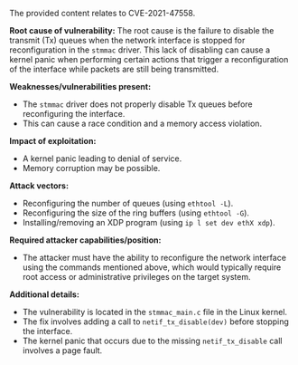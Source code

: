 The provided content relates to CVE-2021-47558.

**Root cause of vulnerability:**
The root cause is the failure to disable the transmit (Tx) queues when the network interface is stopped for reconfiguration in the `stmmac` driver. This lack of disabling can cause a kernel panic when performing certain actions that trigger a reconfiguration of the interface while packets are still being transmitted.

**Weaknesses/vulnerabilities present:**
- The `stmmac` driver does not properly disable Tx queues before reconfiguring the interface.
- This can cause a race condition and a memory access violation.

**Impact of exploitation:**
- A kernel panic leading to denial of service.
- Memory corruption may be possible.

**Attack vectors:**
- Reconfiguring the number of queues (using `ethtool -L`).
- Reconfiguring the size of the ring buffers (using `ethtool -G`).
- Installing/removing an XDP program (using `ip l set dev ethX xdp`).

**Required attacker capabilities/position:**
- The attacker must have the ability to reconfigure the network interface using the commands mentioned above, which would typically require root access or administrative privileges on the target system.

**Additional details:**
- The vulnerability is located in the `stmmac_main.c` file in the Linux kernel.
- The fix involves adding a call to `netif_tx_disable(dev)` before stopping the interface.
- The kernel panic that occurs due to the missing `netif_tx_disable` call involves a page fault.